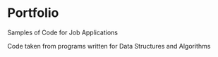 # Portfolio
Samples of Code for Job Applications

Code taken from programs written for Data Structures and Algorithms
